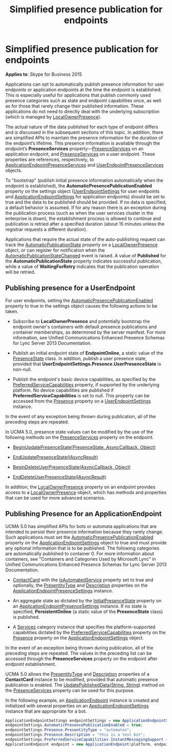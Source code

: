 ﻿---
description: Learn how to automatically publish presence information for user endpoints or application endpoints at the time the endpoint is established.
title: Simplified presence publication for endpoints
TOCTitle: Simplified presence publication for endpoints
ms:assetid: fbf57a68-1fec-4849-aa98-4d1646f6a7eb
ms:mtpsurl: https://msdn.microsoft.com/library/Dn466002(v=office.16)
ms:contentKeyID: 65239953
ms.date: 07/27/2015
mtps_version: v=office.16
dev_langs:
- csharp
---

# Simplified presence publication for endpoints


**Applies to**: Skype for Business 2015

Applications can opt to automatically publish presence information for user endpoints or application endpoints at the time the endpoint is established. This is especially useful for applications that publish commonly used presence categories such as state and endpoint capabilities once, as well as for those that rarely change their published information. These applications do not need to directly deal with the underlying subscription (which is managed by [LocalOwnerPresence](localownerpresence.md)).

The actual nature of the data published for each type of endpoint differs and is discussed in the subsequent sections of this topic. In addition, there are simplified APIs to maintain the presence information for the duration of the endpoint’s lifetime. This presence information is available through the endpoint’s **PresenceServices** property—[PresenceServices](https://msdn.microsoft.com/library/hh383140\(v=office.16\)) on an application endpoint, and [PresenceServices](https://msdn.microsoft.com/library/hh349242\(v=office.16\)) on a user endpoint. These properties are references, respectively, to [ApplicationEndpointPresenceServices](https://msdn.microsoft.com/library/hh384612\(v=office.16\)) and [UserEndpointPresenceServices](https://msdn.microsoft.com/library/hh383690\(v=office.16\)) objects.

To "bootstrap" (publish initial presence information automatically when the endpoint is established), the **AutomaticPresencePublicationEnabled** property on the settings object ([UserEndpointSettings](/dotnet/api/microsoft.rtc.collaboration.userendpointsettings) for user endpoints and [ApplicationEndpointSettings](/dotnet/api/microsoft.rtc.collaboration.applicationendpointsettings) for application endpoints) should be set to true and the data to be published should be provided. If no data is specified, a default behavior is assumed. If for any reason there is an exception during the publication process (such as when the user services cluster in the enterprise is down), the establishment process is allowed to continue and publication is retried after a specified duration (about 15 minutes unless the registrar requests a different duration).

Applications that require the actual state of the auto-publishing request can track the [AutomaticPublicationState](https://msdn.microsoft.com/library/hh381788\(v=office.16\)) property on a [LocalOwnerPresence](https://msdn.microsoft.com/library/hh382370\(v=office.16\)) object, or can register for notification when the [AutomaticPublicationStateChanged](https://msdn.microsoft.com/library/hh382264\(v=office.16\)) event is raised. A value of **Published** for the **AutomaticPublicationState** property indicates successful publication, while a value of **WaitingForRetry** indicates that the publication operation will be retried.

## Publishing presence for a UserEndpoint

For user endpoints, setting the [AutomaticPresencePublicationEnabled](https://msdn.microsoft.com/library/hh381558\(v=office.16\)) property to true in the settings object causes the following actions to be taken.

  - Subscribe to **LocalOwnerPresence** and potentially bootstrap the endpoint owner's containers with default presence publications and container memberships, as determined by the server manifest. For more information, see Unified Communications Enhanced Presence Schemas for Lync Server 2013 Documentation.

  - Publish an initial endpoint state of **EndpointOnline**, a static value of the [PresenceState](https://msdn.microsoft.com/library/hh350296\(v=office.16\)) class. In addition, publish a user presence state, provided that **UserEndpointSettings.Presence.UserPresenceState** is non-null.

  - Publish the endpoint's basic device capabilities, as specified by the [PreferredServiceCapabilities](https://msdn.microsoft.com/library/hh382547\(v=office.16\)) property, if supported by the underlying platform. No device capabilities are published if **PreferredServiceCapabilities** is set to null. This property can be accessed from the [Presence](https://msdn.microsoft.com/library/hh383073\(v=office.16\)) property on a [UserEndpointSettings](/dotnet/api/microsoft.rtc.collaboration.userendpointsettings) instance.

In the event of any exception being thrown during publication, all of the preceding steps are repeated.

In UCMA 5.0, presence state values can be modified by the use of the following methods on the [PresenceServices](https://msdn.microsoft.com/library/hh384331\(v=office.16\)) property on the endpoint.

  - [BeginUpdatePresenceState(PresenceState, AsyncCallback, Object)](https://msdn.microsoft.com/library/hh384883\(v=office.16\))

  - [EndUpdatePresenceState(IAsyncResult)](https://msdn.microsoft.com/library/hh383446\(v=office.16\))

  - [BeginDeleteUserPresenceState(AsyncCallback, Object)](https://msdn.microsoft.com/library/hh349326\(v=office.16\))

  - [EndDeleteUserPresenceState(IAsyncResult)](https://msdn.microsoft.com/library/hh384306\(v=office.16\))

In addition, the [LocalOwnerPresence](https://msdn.microsoft.com/library/hh348476\(v=office.16\)) property on an endpoint provides access to a [LocalOwnerPresence](https://msdn.microsoft.com/library/hh382370\(v=office.16\)) object, which has methods and properties that can be used for more advanced scenarios.

## Publishing Presence for an ApplicationEndpoint

UCMA 5.0 has simplified APIs for bots or automata applications that are intended to persist their presence information because they rarely change. Such applications must set the [AutomaticPresencePublicationEnabled](https://msdn.microsoft.com/library/hh381653\(v=office.16\)) property on the [ApplicationEndpointSettings](/dotnet/api/microsoft.rtc.collaboration.applicationendpointsettings) object to true and must provide any optional information that is to be published. The following categories are automatically published to container 0. For more information about containers, see "Containers and Categories Used by Microsoft Lync" in Unified Communications Enhanced Presence Schemas for Lync Server 2013 Documentation.

  - [ContactCard](https://msdn.microsoft.com/library/hh382040\(v=office.16\)) with the [IsAutomatedService](https://msdn.microsoft.com/library/hh384257\(v=office.16\)) property set to true and optionally, the [PresentityType](https://msdn.microsoft.com/library/hh365984\(v=office.16\)) and [Description](https://msdn.microsoft.com/library/hh349834\(v=office.16\)) properties on the [ApplicationEndpointPresenceSettings](https://msdn.microsoft.com/library/hh161759\(v=office.16\)) instance.

  - An aggregate state as dictated by the [InitialPresenceState](https://msdn.microsoft.com/library/hh348503\(v=office.16\)) property on an [ApplicationEndpointPresenceSettings](https://msdn.microsoft.com/library/hh161759\(v=office.16\)) instance. If no state is specified, **PersistentOnline** (a static value of the **PresenceState** class) is published.

  - A [Services](https://msdn.microsoft.com/library/hh385140\(v=office.16\)) category instance that specifies the platform-supported capabilities dictated by the [PreferredServiceCapabilities](https://msdn.microsoft.com/library/hh382547\(v=office.16\)) property on the [Presence](https://msdn.microsoft.com/library/hh381941\(v=office.16\)) property on the [ApplicationEndpointSettings](/dotnet/api/microsoft.rtc.collaboration.applicationendpointsettings) object.

In the event of an exception being thrown during publication, all of the preceding steps are repeated. The values in the preceding list can be accessed through the **PresenceServices** property on the endpoint after endpoint establishment.

UCMA 5.0 allows the [PresentityType](https://msdn.microsoft.com/library/hh365599\(v=office.16\)) and [Description](https://msdn.microsoft.com/library/hh348857\(v=office.16\)) properties of a **ContactCard** instance to be modified, provided that automatic presence publication is enabled. The [UpdatePublishedData(String, String)](https://msdn.microsoft.com/library/hh382724\(v=office.16\)) method on the [PresenceServices](https://msdn.microsoft.com/library/hh383140\(v=office.16\)) property can be used for this purpose.

In the following example, an [ApplicationEndpoint](/dotnet/api/microsoft.rtc.collaboration.applicationendpoint) instance is created and initialized with several properties on an [ApplicationEndpointSettings](/dotnet/api/microsoft.rtc.collaboration.applicationendpointsettings) instance that are appropriate for a bot.

```csharp
ApplicationEndpointSettings endpointSettings = new ApplicationEndpointSettings("sip:bot@contoso.com");
endpointSettings.AutomaticPresencePublicationEnabled = true;
endpointSettings.Presence.PresentityType = "automaton";
endpointSettings.Presence.Description = "this is a test bot";
endpointSettings.PreferredServiceCapabilities.InstantMessagingSupport = CapabilitySupport.Supported;
ApplicationEndpoint endpoint = new ApplicationEndpoint(platform, endpointSettings);
```

